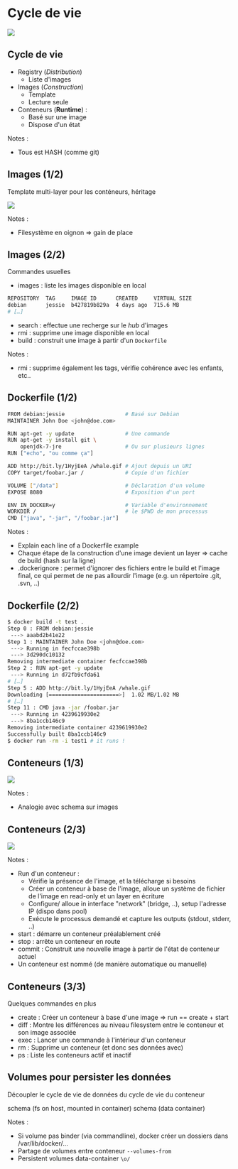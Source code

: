 # Cycle de vie

![](ressources/images/rigole-pas.jpg)



## Cycle de vie

- Registry (*Distribution*)
    - Liste d'images
- Images (*Construction*)
    - Template
    - Lecture seule
- Conteneurs (**Runtime**) :
    - Basé sur une image
    - Dispose d'un état

Notes :
- Tous est HASH (comme git)



## Images (1/2)

Template multi-layer pour les conténeurs, héritage

![](ressources/images/decouverte-images-layer.png)

Notes :
- Filesystème en oignon => gain de place



## Images (2/2)

Commandes usuelles

- images : liste les images disponible en local
```bash
REPOSITORY  TAG     IMAGE ID      CREATED     VIRTUAL SIZE
debian      jessie  b427819b829a  4 days ago  715.6 MB
# […]
```
- search : effectue une recherge sur le *hub* d'images
- rmi : supprime une image disponible en local
- build : construit une image à partir d'un ``Dockerfile``

Notes :
- rmi : supprime également les tags, vérifie cohérence avec les
  enfants, etc..



## Dockerfile (1/2)


```bash
FROM debian:jessie                   # Basé sur Debian
MAINTAINER John Doe <john@doe.com>

RUN apt-get -y update                # Une commande
RUN apt-get -y install git \ 
    openjdk-7-jre                    # Ou sur plusieurs lignes
RUN ["echo", "ou comme ça"]

ADD http://bit.ly/1HyjEeA /whale.gif # Ajout depuis un URI
COPY target/foobar.jar /             # Copie d'un fichier

VOLUME ["/data"]                     # Déclaration d'un volume
EXPOSE 8080                          # Exposition d'un port

ENV IN_DOCKER=y                      # Variable d'environnement
WORKDIR /                            # le $PWD de mon processus
CMD ["java", "-jar", "/foobar.jar"]
```

Notes :
- Explain each line of a Dockerfile example
- Chaque étape de la construction d'une image devient un layer =>
  cache de build (hash sur la ligne)
- .dockerignore : permet d'ignorer des fichiers entre le build et
  l'image final, ce qui permet de ne pas allourdir l'image (e.g. un
  répertoire .git, .svn, ..)



## Dockerfile (2/2)


```bash
$ docker build -t test .
Step 0 : FROM debian:jessie
 ---> aaabd2b41e22
Step 1 : MAINTAINER John Doe <john@doe.com>
 ---> Running in fecfccae398b
 ---> 3d290dc10132
Removing intermediate container fecfccae398b
Step 2 : RUN apt-get -y update
 ---> Running in d72fb9cfda61
# […]
Step 5 : ADD http://bit.ly/1HyjEeA /whale.gif
Downloading [======================>]  1.02 MB/1.02 MB
# […]
Step 11 : CMD java -jar /foobar.jar
 ---> Running in 4239619930e2
 ---> 8ba1ccb146c9
Removing intermediate container 4239619930e2
Successfully built 8ba1ccb146c9
$ docker run -rm -i test1 # it runs !
```



## Conteneurs (1/3)

![](ressources/images/decouverte-conteneur-layer.png)

Notes :
- Analogie avec schema sur images



## Conteneurs (2/3)

![](ressources/images/decouverte-conteneur-workflow.png)

Notes :
- Run d'un conteneur :
    - Vérifie la présence de l'image, et la télécharge si besoins
    - Créer un conteneur à base de l'image, alloue un système de
    fichier de l'image en read-only et un layer en écriture
    - Configure/ alloue in interface "network" (bridge, ..), setup
      l'adresse IP (dispo dans pool)
    - Exécute le processus demandé et capture les outputs (stdout,
    stderr, ..)
- start : démarre un conteneur préalablement créé
- stop : arrête un conteneur en route
- commit : Construit une nouvelle image à partir de l'état de conteneur actuel
- Un conteneur est nommé (de manière automatique ou manuelle)



## Conteneurs (3/3)

Quelques commandes en plus

- create : Créer un conteneur à base d'une image => run == create + start
- diff : Montre les différences au niveau filesystem entre le
  conteneur et son image associée
- exec : Lancer une commande à l'intérieur d'un conteneur
- rm : Supprime un conteneur (et donc ses données avec)
- ps : Liste les conteneurs actif et inactif




## Volumes pour persister les données

Découpler le cycle de vie de données du cycle de vie du conteneur

schema (fs on host, mounted in container)
schema (data container)

Notes :
- Si volume pas binder (via commandline), docker créer un dossiers
  dans /var/lib/docker/...
- Partage de volumes entre conteneur ``--volumes-from``
- Persistent volumes data-container ``\o/``
